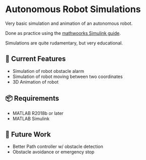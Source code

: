 # Autonomous Robot Simulations
Very basic simulation and animation of an autonomous robot.

Done as practice using the [mathwoorks Simulink guide](https://de.mathworks.com/help/simulink/gs/system-definition-and-layout.html). 

Simulations are quite rudamentary, but very educational.

## 🔧 Current Features
- Simulation of robot obstacle alarm
- Simulation of robot moving between two coordinates
- 3D Animation of robot

## 📦 Requirements
- MATLAB R2018b or later
- MATLAB Simulink

## 🚧 Future Work
- Better Path controller w/ obstacle detection
- Obstacle avoidance or emergency stop